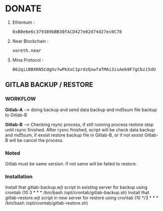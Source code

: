 # DONATE

1. Ethereum : <pre>0xB0e6e6c379389bBB30fACD427e02d74d27ec0C78</pre>
2. Near Blockchain : <pre>xoreth.near</pre>
3. Mina Protocol : <pre>B62qiiBBXKN5CdgXv7wPkXxC1prdzQxwfaTMAi3isAeb9F7gCbzi5dU</pre>



## GITLAB BACKUP / RESTORE

### WORKFLOW
**Gitlab-A** --> doing backup and send data backup and md5sum file backup to Gitlab-B

**Gitlab-B** --> Checking rsync process, if still running process restore stop until rsync finished. After rysnc finished, script will be check data backup and md5sum, if exsist restore backup file in Gitlab-B, or if not exsist Gitlab-B will be cancel the process.

### Noted
Gitlab must be same version. if not same will be failed to restore.


### Installation
Install that gitlab-backup.wjt script in existing server for backup using crontab 
(10 3 * * * /bin/bash /opt/crontab/gitlab-backup.sh)
Install that gitlab-restore.wjt script in new server for restore using crontab 
(10 */3 * * * /bin/bash /opt/crontab/gitlab-restore.sh)



